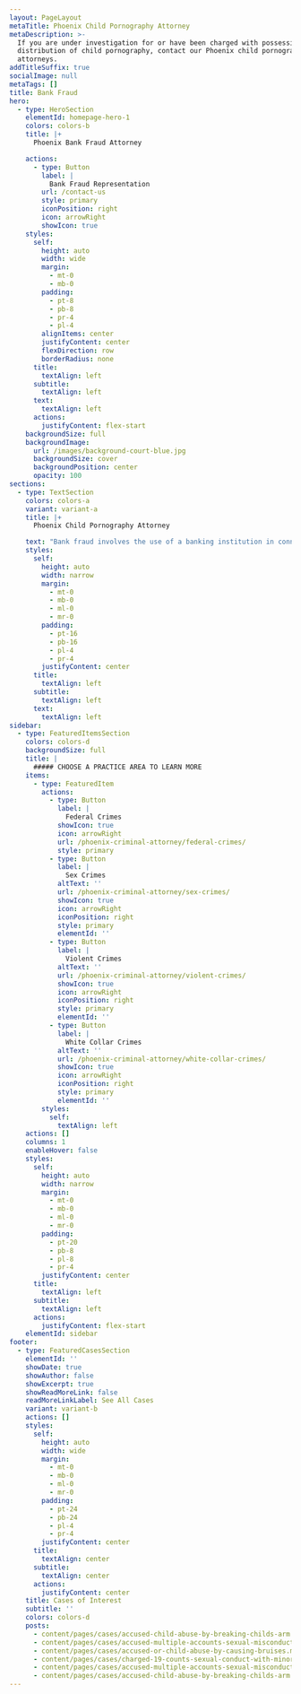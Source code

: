 ```yaml
---
layout: PageLayout
metaTitle: Phoenix Child Pornography Attorney
metaDescription: >-
  If you are under investigation for or have been charged with possession or
  distribution of child pornography, contact our Phoenix child pornography
  attorneys.
addTitleSuffix: true
socialImage: null
metaTags: []
title: Bank Fraud
hero:
  - type: HeroSection
    elementId: homepage-hero-1
    colors: colors-b
    title: |+
      Phoenix Bank Fraud Attorney

    actions:
      - type: Button
        label: |
          Bank Fraud Representation
        url: /contact-us
        style: primary
        iconPosition: right
        icon: arrowRight
        showIcon: true
    styles:
      self:
        height: auto
        width: wide
        margin:
          - mt-0
          - mb-0
        padding:
          - pt-8
          - pb-8
          - pr-4
          - pl-4
        alignItems: center
        justifyContent: center
        flexDirection: row
        borderRadius: none
      title:
        textAlign: left
      subtitle:
        textAlign: left
      text:
        textAlign: left
      actions:
        justifyContent: flex-start
    backgroundSize: full
    backgroundImage:
      url: /images/background-court-blue.jpg
      backgroundSize: cover
      backgroundPosition: center
      opacity: 100
sections:
  - type: TextSection
    colors: colors-a
    variant: variant-a
    title: |+
      Phoenix Child Pornography Attorney

    text: "Bank fraud involves the use of a banking institution in connection with conduct of a fraudulent enterprise or making a material omission or misrepresentation in application for a bank loan. Bank employees, such as loan officers, as well as bank customers can be charged with fraud. The typical charge is that, in exchange for money, a bank employee approves a loan that should not have been approved.\n\nIf you are under investigation for or have been charged with bank fraud in Arizona, contact the\_**Phoenix bank fraud attorneys**\_at Blumberg & Associates for a free initial consultation.\n\nThe charges in bank fraud cases can vary widely, depending on whether you are charged in Arizona state court or in federal court. Arizona prosecutors will typically charge you with fraud, which is obtaining a benefit by means of a material misrepresentation or omission. Federal laws are very broad and you may face multiple counts, including mail or wire fraud and conspiracy.\n\nTo convict you of bank or loan fraud, the prosecutors must prove that you intended to commit a crime. Many people sign documents such as loan applications without reading them. In some case, people may believe their assets are worth more than the government thinks they are worth. This may be an honest mistake on your part, but the government may see it as fraud.\n\n## FREE ATTORNEY CONSULTATION\n\nIf you find out you are under investigation for bank, loan or check fraud, please contact a defense attorney as soon as possible. The sooner you contact us, the more we can do to protect your rights. Our defense lawyers negotiate with state and federal authorities throughout Arizona, including the Federal Bureau of Investigation (FBI), the U.S. Attorney’s Office and the Department of Justice (DOJ). Frequently, we persuade prosecutors to file reduced charges or even not to charge our clients.\n"
    styles:
      self:
        height: auto
        width: narrow
        margin:
          - mt-0
          - mb-0
          - ml-0
          - mr-0
        padding:
          - pt-16
          - pb-16
          - pl-4
          - pr-4
        justifyContent: center
      title:
        textAlign: left
      subtitle:
        textAlign: left
      text:
        textAlign: left
sidebar:
  - type: FeaturedItemsSection
    colors: colors-d
    backgroundSize: full
    title: |
      ##### CHOOSE A PRACTICE AREA TO LEARN MORE
    items:
      - type: FeaturedItem
        actions:
          - type: Button
            label: |
              Federal Crimes
            showIcon: true
            icon: arrowRight
            url: /phoenix-criminal-attorney/federal-crimes/
            style: primary
          - type: Button
            label: |
              Sex Crimes
            altText: ''
            url: /phoenix-criminal-attorney/sex-crimes/
            showIcon: true
            icon: arrowRight
            iconPosition: right
            style: primary
            elementId: ''
          - type: Button
            label: |
              Violent Crimes
            altText: ''
            url: /phoenix-criminal-attorney/violent-crimes/
            showIcon: true
            icon: arrowRight
            iconPosition: right
            style: primary
            elementId: ''
          - type: Button
            label: |
              White Collar Crimes
            altText: ''
            url: /phoenix-criminal-attorney/white-collar-crimes/
            showIcon: true
            icon: arrowRight
            iconPosition: right
            style: primary
            elementId: ''
        styles:
          self:
            textAlign: left
    actions: []
    columns: 1
    enableHover: false
    styles:
      self:
        height: auto
        width: narrow
        margin:
          - mt-0
          - mb-0
          - ml-0
          - mr-0
        padding:
          - pt-20
          - pb-8
          - pl-8
          - pr-4
        justifyContent: center
      title:
        textAlign: left
      subtitle:
        textAlign: left
      actions:
        justifyContent: flex-start
    elementId: sidebar
footer:
  - type: FeaturedCasesSection
    elementId: ''
    showDate: true
    showAuthor: false
    showExcerpt: true
    showReadMoreLink: false
    readMoreLinkLabel: See All Cases
    variant: variant-b
    actions: []
    styles:
      self:
        height: auto
        width: wide
        margin:
          - mt-0
          - mb-0
          - ml-0
          - mr-0
        padding:
          - pt-24
          - pb-24
          - pl-4
          - pr-4
        justifyContent: center
      title:
        textAlign: center
      subtitle:
        textAlign: center
      actions:
        justifyContent: center
    title: Cases of Interest
    subtitle: ''
    colors: colors-d
    posts:
      - content/pages/cases/accused-child-abuse-by-breaking-childs-arm.md
      - content/pages/cases/accused-multiple-accounts-sexual-misconduct.md
      - content/pages/cases/accused-or-child-abuse-by-causing-bruises.md
      - content/pages/cases/charged-19-counts-sexual-conduct-with-minor.md
      - content/pages/cases/accused-multiple-accounts-sexual-misconduct.md
      - content/pages/cases/accused-child-abuse-by-breaking-childs-arm.md
---
```

